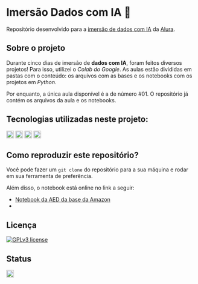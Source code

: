 # Imersão Dados com IA 🎲
Repositório desenvolvido para a [imersão de dados com IA](https://www.alura.com.br/imersao-dados-ia) da [Alura](https://www.alura.com.br/).

## Sobre o projeto
Durante cinco dias de imersão de **dados com IA**, foram feitos diversos projetos! Para isso, utilizei o *Colab do Google*. As aulas estão divididas em pastas com o conteúdo: os arquivos com as bases e os notebooks com os projetos em *Python*.

Por enquanto, a única aula disponível é a de número #01. O repositório já contém os arquivos da aula e os notebooks.

## Tecnologias utilizadas neste projeto:
<img height="20" src="https://img.shields.io/badge/Jupyter_Notebook-orange"> <img height="20" src="https://img.shields.io/badge/Google_Colaboratory-darkorange"> <img height="20" src="https://img.shields.io/badge/Python-yellow"> <img height="20" src="https://img.shields.io/badge/Pandas-turquoise">

## Como reproduzir este repositório?
Você pode fazer um `git clone` do repositório para a sua máquina e rodar em sua ferramenta de preferência.

Além disso, o notebook está online no link a seguir:
- [Notebook da AED da base da Amazon](https://colab.research.google.com/drive/1XN-13HrlrdZG7YyEKLFs_StEZF1RtRxC?usp=sharing)
- 
## Licença
[![GPLv3 license](https://img.shields.io/badge/License-GPLv3-blue.svg)](http://perso.crans.org/besson/LICENSE.html)

## Status
<img height="20" src="https://img.shields.io/badge/Em%20progresso-yellow">
